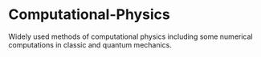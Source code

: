 # Computational-Physics
Widely used methods of computational physics including some numerical computations in classic and quantum mechanics.
